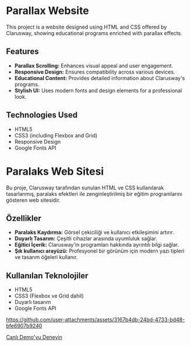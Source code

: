 # Parallax Website

This project is a website designed using HTML and CSS offered by Clarusway, showing educational programs enriched with parallax effects.

## Features

- **Parallax Scrolling:** Enhances visual appeal and user engagement.
- **Responsive Design:** Ensures compatibility across various devices.
- **Educational Content:** Provides detailed information about Clarusway's programs.
- **Stylish UI:** Uses modern fonts and design elements for a professional look.

## Technologies Used

- HTML5
- CSS3 (including Flexbox and Grid)
- Responsive Design
- Google Fonts API

# Paralaks Web Sitesi

Bu proje, Clarusway tarafından sunulan HTML ve CSS kullanılarak tasarlanmış, paralaks efektleri ile zenginleştirilmiş bir eğitim programlarını gösteren web sitesidir.

## Özellikler

- **Paralaks Kaydırma:** Görsel çekiciliği ve kullanıcı etkileşimini artırır.
- **Duyarlı Tasarım:** Çeşitli cihazlar arasında uyumluluk sağlar.
- **Eğitici İçerik:** Clarusway'in programları hakkında ayrıntılı bilgi sağlar.
- **Şık kullanıcı arayüzü:** Profesyonel bir görünüm için modern yazı tipleri ve tasarım öğeleri kullanır.

## Kullanılan Teknolojiler

- HTML5
- CSS3 (Flexbox ve Grid dahil)
- Duyarlı tasarım
- Google Fonts API


https://github.com/user-attachments/assets/3167b4db-24bd-4733-bd48-bfe6907b9240

[Canlı Demo'yu Deneyin](https://fatihycan.github.io/Parallax-Web/)
